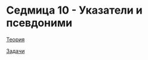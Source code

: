 # Седмица 10 - Указатели и псевдоними

[Теория](https://github.com/AleksandrinaKovachka/Introduction-to-programming/tree/main/Week10/Theory)

[Задачи](https://github.com/AleksandrinaKovachka/Introduction-to-programming/tree/main/Week10/Tasks)

